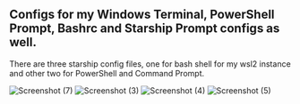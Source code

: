 ## Configs for my Windows Terminal, PowerShell Prompt, Bashrc and Starship Prompt configs as well.

There are three starship config files, one for bash shell for my wsl2 instance and other two for PowerShell and Command Prompt.

![Screenshot (7)](https://user-images.githubusercontent.com/101431112/193418437-42984393-b815-47d2-8694-77a0dd91f1b1.png)
![Screenshot (3)](https://user-images.githubusercontent.com/101431112/193395336-9c5dfc55-d0c1-4ffe-a347-4ac4b2e4a782.png)
![Screenshot (4)](https://user-images.githubusercontent.com/101431112/193395338-11e41f68-036f-40a7-a60d-80cf45b25bba.png)
![Screenshot (5)](https://user-images.githubusercontent.com/101431112/193395339-d887e49c-f174-4035-9f12-c42bfa54c898.png)
